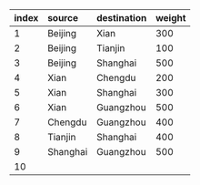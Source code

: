 |index|source|destination|weight|
|:----|:----|:----|:----|
|1|Beijing|Xian|300|
|2|Beijing|Tianjin|100|
|3|Beijing|Shanghai|500|
|4|Xian|Chengdu|200|
|5|Xian|Shanghai|300|
|6|Xian|Guangzhou|500|
|7|Chengdu|Guangzhou|400|
|8|Tianjin|Shanghai|400|
|9|Shanghai|Guangzhou|500|
|10|